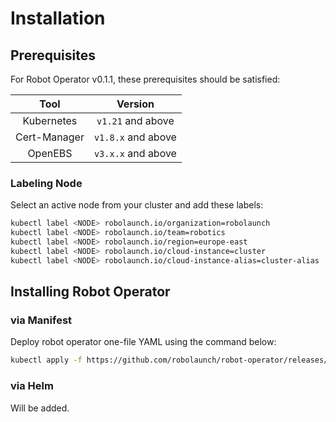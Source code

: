 # Installation
## Prerequisites

For Robot Operator v0.1.1, these prerequisites should be satisfied:

|     Tool     |       Version      |
|:------------:|:------------------:|
|  Kubernetes  |  `v1.21` and above |
| Cert-Manager | `v1.8.x` and above |
|    OpenEBS   | `v3.x.x` and above |

### Labeling Node

Select an active node from your cluster and add these labels:

```bash
kubectl label <NODE> robolaunch.io/organization=robolaunch
kubectl label <NODE> robolaunch.io/team=robotics
kubectl label <NODE> robolaunch.io/region=europe-east
kubectl label <NODE> robolaunch.io/cloud-instance=cluster
kubectl label <NODE> robolaunch.io/cloud-instance-alias=cluster-alias
```

## Installing Robot Operator

### via Manifest

Deploy robot operator one-file YAML using the command below:

```bash
kubectl apply -f https://github.com/robolaunch/robot-operator/releases/download/v0.1.1/robot_operator.yaml
```

### via Helm

Will be added.
